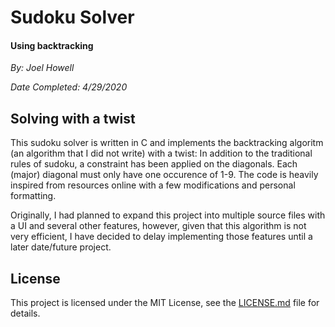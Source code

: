 # Sudoku Solver
#### Using backtracking

*By: Joel Howell*

*Date Completed: 4/29/2020*

## Solving with a twist
This sudoku solver is written in C and implements the backtracking algoritm (an algorithm that I did not write) with a twist: In addition to the traditional rules of sudoku, a constraint has been applied on the diagonals. Each (major) diagonal must only have one occurence of 1-9. The code is heavily inspired from resources online with a few modifications and personal formatting. 

Originally, I had planned to expand this project into multiple source files with a UI and several other features, however, given that this algorithm is not very efficient, I have decided to delay implementing those features until a later date/future project.  

## License
This project is licensed under the MIT License, see the [LICENSE.md](LICENSE "MIT License") file for details.